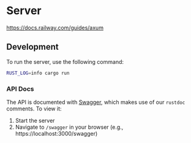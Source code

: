 # Server

https://docs.railway.com/guides/axum

## Development

To run the server, use the following command:

```sh
RUST_LOG=info cargo run
```

### API Docs

The API is documented with [Swagger](https://crates.io/crates/utoipa-swagger), which makes use of our `rustdoc` comments. To view it:

1. Start the server
2. Navigate to `/swagger` in your browser (e.g., https://localhost:3000/swagger)
